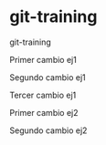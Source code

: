 # git-training
git-training


Primer cambio ej1

Segundo cambio ej1

Tercer cambio ej1

Primer cambio ej2

Segundo cambio ej2
